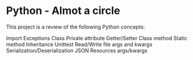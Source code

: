 # Python - Almot a circle

This project is a review of the following Python concepts:

Import
Exceptions
Class
Private attribute
Getter/Setter
Class method
Static method
Inheritance
Unittest
Read/Write file
args and kwargs
Serialization/Deserialization
JSON
Resources
args/kwargs

